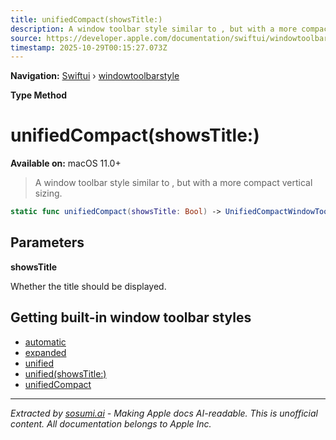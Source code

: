 ```yaml
---
title: unifiedCompact(showsTitle:)
description: A window toolbar style similar to , but with a more compact vertical sizing.
source: https://developer.apple.com/documentation/swiftui/windowtoolbarstyle/unifiedcompact(showstitle:)
timestamp: 2025-10-29T00:15:27.073Z
---
```


**Navigation:** [Swiftui](/documentation/swiftui) › [windowtoolbarstyle](/documentation/swiftui/windowtoolbarstyle)

**Type Method**

# unifiedCompact(showsTitle:)

**Available on:** macOS 11.0+

> A window toolbar style similar to , but with a more compact vertical sizing.

```swift
static func unifiedCompact(showsTitle: Bool) -> UnifiedCompactWindowToolbarStyle
```

## Parameters

**showsTitle**

Whether the title should be displayed.



## Getting built-in window toolbar styles

- [automatic](/documentation/swiftui/windowtoolbarstyle/automatic)
- [expanded](/documentation/swiftui/windowtoolbarstyle/expanded)
- [unified](/documentation/swiftui/windowtoolbarstyle/unified)
- [unified(showsTitle:)](/documentation/swiftui/windowtoolbarstyle/unified(showstitle:))
- [unifiedCompact](/documentation/swiftui/windowtoolbarstyle/unifiedcompact)

---

*Extracted by [sosumi.ai](https://sosumi.ai) - Making Apple docs AI-readable.*
*This is unofficial content. All documentation belongs to Apple Inc.*
